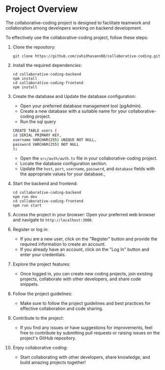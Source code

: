 # Project Overview

The collaborative-coding project is designed to facilitate teamwork and collaboration among developers working on backend development.

To effectively use the collaborative-coding project, follow these steps:

1. Clone the repository:
    ```
    git clone https://github.com/zahidhasann88/collaborative-coding.git
    ```

2. Install the required dependencies:
    ```
    cd collaborative-coding-backend
    npm install
    cd collaborative-coding-frontend
    npm install
    ```

3. Create the database and Update the database configuration:
    - Open your preferred database management tool (pgAdmin).
    - Create a new database with a suitable name for your collaborative-coding project.
    - Run the sql query
    ```bash
    CREATE TABLE users (
    id SERIAL PRIMARY KEY,
    username VARCHAR(255) UNIQUE NOT NULL,
    password VARCHAR(255) NOT NULL
    );
    ```
    - Open the `src/auth/auth.ts` file in your collaborative-coding project.
    - Locate the database configuration section.
    - Update the `host`, `port`, `username`, `password`, and `database` fields with the appropriate values for your database.,

4. Start the backend and frontend:
    ```
    cd collaborative-coding-backend
    npm run dev
    cd collaborative-coding-frontend
    npm run start
    ```

5. Access the project in your browser:
    Open your preferred web browser and navigate to `http://localhost:3000`.

6. Register or log in:
    - If you are a new user, click on the "Register" button and provide the required information to create an account.
    - If you already have an account, click on the "Log In" button and enter your credentials.

7. Explore the project features:
    - Once logged in, you can create new coding projects, join existing projects, collaborate with other developers, and share code snippets.

8. Follow the project guidelines:
    - Make sure to follow the project guidelines and best practices for effective collaboration and code sharing.

9. Contribute to the project:
    - If you find any issues or have suggestions for improvements, feel free to contribute by submitting pull requests or raising issues on the project's GitHub repository.

10. Enjoy collaborative coding:
     - Start collaborating with other developers, share knowledge, and build amazing projects together!
